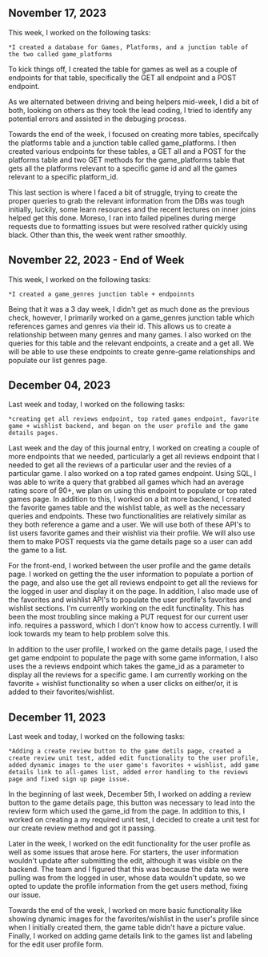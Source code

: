 ## November 17, 2023


This week, I worked on the following tasks:


    *I created a database for Games, Platforms, and a junction table of the two called game_platforms


To kick things off, I created the table for games as well as a couple of endpoints for that table, specifically the GET all endpoint and a POST endpoint.


As we alternated between driving and being helpers mid-week, I did a bit of both, looking on others as they took the lead coding, I tried to identify any potential errors and assisted in the debuging process.


Towards the end of the week, I focused on creating more tables, specifcally the platforms table and a junction table called game_platforms. I then created various endpoints for these tables, a GET all and a POST for the platforms table and two GET methods for the game_platforms table that gets all the platforms relevant to a specific game id and all the games relevant to a specific platform_id.


This last section is where I faced a bit of struggle, trying to create the proper queries to grab the relevant information from the DBs was tough initially, luckily, some learn resources and the recent lectures on inner joins helped get this done. Moreso, I ran into failed pipelines during merge requests due to formatting issues but were resolved rather quickly using black. Other than this, the week went rather smoothly.


## November 22, 2023 - End of Week

This week, I worked on the following tasks:

    *I created a game_genres junction table + endpoinnts

Being that it was a 3 day week, I didn't get as much done as the previous check, however, I primarily worked on a game_genres junction table which references games and genres via their id. This allows us to create a relationship between many genres and many games. I also worked on the queries for this table and the relevant endpoints, a create and a get all. We will be able to use these endpoints to create genre-game relationships and populate our list genres page.



## December 04, 2023

Last week and today, I worked on the following tasks:

    *creating get all reviews endpoint, top rated games endpoint, favorite game + wishlist backend, and began on the user profile and the game details pages.

Last week and the day of this journal entry, I worked on creating a couple of more endpoints that we needed, particularly a get all reviews endpoint that I needed to get all the reviews of a particular user and the revies of a particular game. I also worked on a top rated games endpoint. Using SQL, I was able to write a query that grabbed all games which had an average rating score of 90+, we plan on using this endpoint to populate or top rated games page. In addition to this, I worked on a bit more backend, I created the favorite games table and the wishlist table, as well as the necessary queries and endpoints. These two functionalities are relatively similar as they both reference a game and a user. We will use both of these API's to list users favorite games and their wishlist via their profile. We will also use them to make POST requests via the game details page so a user can add the game to a list.

For the front-end, I worked between the user profile and the game details page. I worked on getting the the user information to populate a portion of the page, and also use the get all reviews endpoint to get all the reviews for the logged in user and display it on the page. In addition, I also made use of the favorites and wishlist API's to populate the user profile's favorites and wishlist sections. I'm currently working on the edit functinality. This has been the most troubling since making a PUT request for our current user info. requires a password, which I don't know how to access currently. I will look towards my team to help problem solve this.

In addition to the user profile, I worked on the game details page, I used the get game endpoint to populate the page with some game information, I also uses the a reviews endpoint which takes the game_id as a parameter to display all the reviews for a specific game. I am currently working on the favorite + wishlist functionality so when a user clicks on either/or, it is added to their favorites/wishlist.


## December 11, 2023

Last week and today, I worked on the following tasks:

    *Adding a create review button to the game detils page, created a create review unit test, added edit functionality to the user profile, added dynamic images to the user game's favorites + wishlist, add game details link to all-games list, added error handling to the reviews page and fixed sign up page issue.

In the beginning of last week, December 5th, I worked on adding a review button to the game details page, this button was necessary to lead into the review form which used the game_id from the page. In addition to this, I worked on creating a my required unit test, I decided to create a unit test for our create review method and got it passing.

Later in the week, I worked on the edit functionality for the user profile as well as some issues that arose here. For starters, the user information wouldn't update after submitting the edit, although it was visible on the backend. The team and I figured that this was because the data we were pulling was from the logged in user, whose data wouldn't update, so we opted to update the profile information from the get users method, fixing our issue.

Towards the end of the week, I worked on more basic functionality like showing dynamic images for the favorites/wishlist in the user's profile since when I initially created them, the game table didn't have a picture value. Finally, I worked on adding game details link to the games list and labeling for the edit user profile form.
